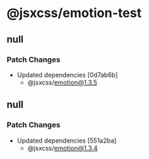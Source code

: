 # @jsxcss/emotion-test

## null

### Patch Changes

- Updated dependencies [0d7ab6b]
  - @jsxcss/emotion@1.3.5

## null

### Patch Changes

- Updated dependencies [551a2ba]
  - @jsxcss/emotion@1.3.4
